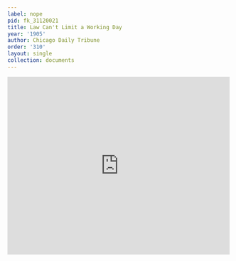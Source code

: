 ```yaml
---
label: nope
pid: fk_31120021
title: Law Can't Limit a Working Day
year: '1905'
author: Chicago Daily Tribune
order: '310'
layout: single
collection: documents
---
```

<iframe src="https://northwestern.app.box.com/embed/s/bmurk0czdos5ja22sxe4tic5hip58nah?sortColumn=date&view=list" width="500" height="400" frameborder="0" allowfullscreen webkitallowfullscreen msallowfullscreen></iframe>
